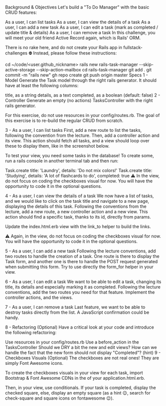 Background & Objectives
Let's build a "To Do Manager" with the basic CRUD features:

As a user, I can list tasks
As a user, I can view the details of a task
As a user, I can add a new task
As a user, I can edit a task (mark as completed / update title & details)
As a user, I can remove a task
In this challenge, you will meet your old friend Active Record again, which is Rails' ORM.

There is no rake here, and do not create your Rails app in fullstack-challenges ⛔️ Instead, please follow these instructions:

cd ~/code/<user.github_nickname>
rails new rails-task-manager --skip-active-storage --skip-action-mailbox
cd rails-task-manager
git add .
git commit -m "rails new"
gh repo create
git push origin master
Specs
1 - Model
Generate the Task model through the right rails generator. It should have at least the following columns:

title, as a string
details, as a text
completed, as a boolean (default: false)
2 - Controller
Generate an empty (no actions) TasksController with the right rails generator.

For this exercise, do not use resources in your config/routes.rb. The goal of this exercise is to re-build the regular CRUD from scratch.

3 - As a user, I can list tasks
First, add a new route to list the tasks, following the convention from the lecture. Then, add a controller action and its view. This action should fetch all tasks, and a view should loop over these to display them, like in the screenshot below.

To test your view, you need some tasks in the database! To create some, run a rails console in another terminal tab and then run:

Task.create title: 'Laundry', details: 'Do not mix colors!'
Task.create title: 'Studying', details: 'A lot of flashcards to do', completed: true
⚠️ In the view, do not focus on coding the checkboxes visual for now. You will have the opportunity to code it in the optional questions.



4 - As a user, I can view the details of a task
We now have a list of tasks, and we would like to click on the task title and navigate to a new page, displaying the details of this task. Following the conventions from the lecture, add a new route, a new controller action and a new view. This action should find a specific task, thanks to its id, directly from params.

Update the index.html.erb view with the link_to helper to build the links.

⚠️ Again, in the view, do not focus on coding the checkboxes visual for now. You will have the opportunity to code it in the optional questions.



5 - As a user, I can add a new task
Following the lecture conventions, add two routes to handle the creation of a task. One route is there to display the Task form, and another one is there to handle the POST request generated when submitting this form. Try to use directly the form_for helper in your view.



6 - As a user, I can edit a task
We want to be able to edit a task, changing its title, its details and especially marking it as completed. Following the lecture conventions, add the two routes you need for that feature. Implement the controller actions, and the views.



7 - As a user, I can remove a task
Last feature, we want to be able to destroy tasks directly from the list. A JavaScript confirmation could be handy.



8 - Refactoring (Optional)
Have a critical look at your code and introduce the following refactoring:

Use resources in your config/routes.rb
Use a before_action in the TasksController
Should we DRY a bit the new and edit views? How can we handle the fact that the new form should not display "Completed"? (hint)
9 - Checkboxes Visuals (Optional)
The checkboxes are not real ones! They are simply Font Awesome icons.

To create the checkboxes visuals in your view for each task, import Bootstrap & Font Awesome CDNs in the <head> of your application.html.erb.

Then, in your view, use conditionals. If your task is completed, display the checked square, else, display an empty square (as a hint 😉, search for check-square and square icons on fontawesome 😉).
